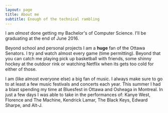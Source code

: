 ```yaml
---
layout: page
title: About me
subtitle: Enough of the technical rambling
---
```


I am *almost* done getting my Bachelor's of Computer Science. I'll be graduating
at the end of June 2016.

Beyond school and personal projects I am a **huge** fan of the Ottawa Senators.
I try and watch almost every game (time permitting). Beyond that you can catch me
playing pick up basketball with friends, some shinny hockey at the outdoor rink
or watching Netflix when its gets too cold for either of those.

I am (like almost everyone else) a big fan of music. I always make sure to go to
at least a few music festivals and concerts each year. This summer I had a blast
spending my time at Bluesfest in Ottawa and Osheaga in Montreal. In just a few
days I was able to take in the performances of: Kanye West, Florence and The Machine,
Kendrick Lamar, The Black Keys, Edward Sharpe, and Alt-J.
